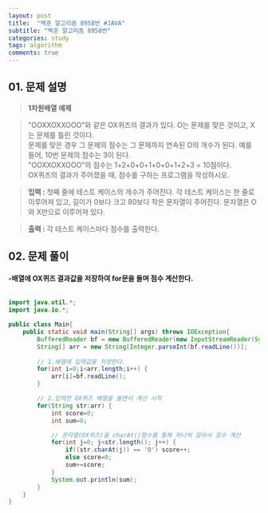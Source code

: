 ```yaml
---
layout: post
title:  "백준 알고리즘 8958번 #JAVA"
subtitle: "백준 알고리즘 8958번"
categories: study
tags: algorithm
comments: true
---
```



## 01. 문제 설명
> <b>1차원배열 예제</b>    

> "OOXXOXXOOO"와 같은 OX퀴즈의 결과가 있다. O는 문제를 맞은 것이고, X는 문제를 틀린 것이다.  
> 문제를 맞은 경우 그 문제의 점수는 그 문제까지 연속된 O의 개수가 된다. 예를 들어, 10번 문제의 점수는 3이 된다.  
> "OOXXOXXOOO"의 점수는 1+2+0+0+1+0+0+1+2+3 = 10점이다.   
> OX퀴즈의 결과가 주어졌을 때, 점수를 구하는 프로그램을 작성하시오.  
  
> <b>입력 : </b>첫째 줄에 테스트 케이스의 개수가 주어진다. 각 테스트 케이스는 한 줄로 이루어져 있고, 길이가 0보다 크고 80보다 작은 문자열이 주어진다. 문자열은 O와 X만으로 이루어져 있다.  
  
> <b>출력 : </b>각 테스트 케이스마다 점수를 출력한다.  

## 02. 문제 풀이
#### -배열에 OX퀴즈 결과값을 저장하여 for문을 돌며 점수 계산한다.

```JAVA

import java.util.*;
import java.io.*;

public class Main{
    public static void main(String[] args) throws IOException{
        BufferedReader bf = new BufferedReader(new InputStreamReader(System.in));
        String[] arr = new String[Integer.parseInt(bf.readLine())];
        
        // 1.배열에 입력값을 저장한다.
        for(int i=0;i<arr.length;i++) {
            arr[i]=bf.readLine();
        }

        // 2.입력한 OX퀴즈 배열을 돌면서 계산 시작
        for(String str:arr) {
            int score=0;
            int sum=0;

            // 문자열(OX퀴즈)을 charAt()함수를 통해 하나씩 끊어서 점수 계산
            for(int j=0; j<str.length(); j++) {
                if((str.charAt(j)) == 'O') score++;
                else score=0;
                sum+=score;
            }
            System.out.println(sum);
        }
    }
}
```